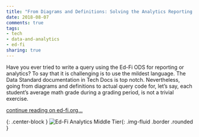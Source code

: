 ```yaml
---
title: "From Diagrams and Definitions: Solving the Analytics Reporting Gap"
date: 2018-08-07
comments: true
tags:
- tech
- data-and-analytics
- ed-fi
sharing: true
---
```


Have you ever tried to write a query using the Ed-Fi ODS for reporting or
analytics? To say that it is challenging is to use the mildest language. The
Data Standard documentation in Tech Docs is top notch. Nevertheless, going from
diagrams and definitions to actual query code for, let’s say, each student’s
average math grade during a grading period, is not a trivial exercise.

[continue reading on
ed-fi.org...](https://www.ed-fi.org/blog/2018/08/diagrams-definitions-solving-analytics-reporting-gap/)

{: .center-block }
![Ed-Fi Analytics Middle Tier](https://www.ed-fi.org/assets/2018/08/Analytics-Middle-Tier.png){: .img-fluid .border .rounded }
